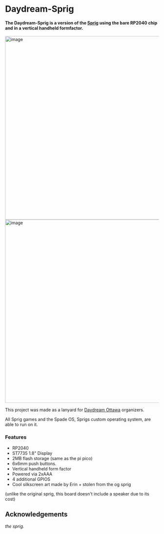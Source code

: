 # Daydream-Sprig

#### The Daydream-Sprig is a version of the [Sprig](https://github.com/hackclub/sprig) using the bare RP2040 chip and in a vertical handheld formfactor.
<img height="600" alt="image" src="https://github.com/user-attachments/assets/3c467840-dddc-4ac7-85d8-434b70204488" />

<img height="600" alt="image" src="https://github.com/user-attachments/assets/60e9e5a0-4900-402c-bd14-4b4dc905e25f" />


 This project was made as a lanyard for [Daydream Ottawa](https://daydream.hackclub.com/ottawa) organizers.

All Sprig games and the Spade OS, Sprigs custom operating system, are able to run on it. 

### Features 
- RP2040
- ST7735 1.8" Display
- 2MB flash storage (same as the pi pico)
- 6x6mm push buttons.
- Vertical handheld form factor
- Powered via 2xAAA
- 4 additional GPIOS
- Cool silkscreen art made by Erin + stolen from the og sprig


(unlike the original sprig, this board doesn't include a speaker due to its cost)


## Acknowledgements
*the sprig.*
